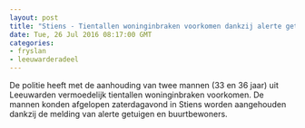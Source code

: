 ```yaml
---
layout: post
title: "Stiens - Tientallen woninginbraken voorkomen dankzij alerte getuigen"
date: Tue, 26 Jul 2016 08:17:00 GMT
categories: 
- fryslan 
- leeuwarderadeel 
---
```


De politie heeft met de aanhouding van twee mannen (33 en 36 jaar) uit Leeuwarden vermoedelijk tientallen woninginbraken voorkomen. De mannen konden afgelopen zaterdagavond in Stiens worden aangehouden dankzij de melding van alerte getuigen en buurtbewoners.

